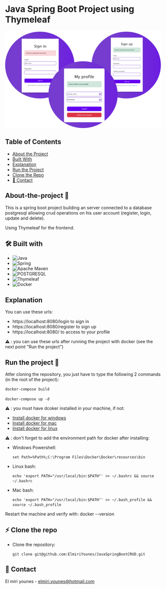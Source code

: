 # Java Spring Boot Project using Thymeleaf

![images-crud](assets/images/image-crud.png "images-crud")

## Table of Contents

- [About the Project](#about-the-project)
- [Built With](#built-with)
- [Explanation](#explanation)
- [Run the Project](#run-the-project)
- [Clone the Repo](#clone-the-repo)
- [💬 Contact](#contact)


## About-the-project 🚀

This is a spring boot project building an server connected to a database postgresql allowing crud operations on his user account (register, login, update and delete).

Using Thymeleaf for the frontend.

## 🛠 Built with

* ![Java](https://img.shields.io/badge/java-%23ED8B00.svg?style=for-the-badge&logo=java&logoColor=white)
* ![Spring](https://img.shields.io/badge/spring-%236DB33F.svg?style=for-the-badge&logo=spring&logoColor=white)
* ![Apache Maven](https://img.shields.io/badge/Apache%20Maven-C71A36?style=for-the-badge&logo=Apache%20Maven&logoColor=white)
* ![POSTGRESQL](https://img.shields.io/badge/PostgreSQL-316192?style=for-the-badge&logo=postgresql&logoColor=white)
* <img src="https://1.bp.blogspot.com/-_IX8zH83dJk/Xva8BQtk_QI/AAAAAAAAH8Y/tgNzUIYVh0U7onxYQdim8TNB5PEwlgDtQCLcBGAsYHQ/s1600/thymeleaf.png" alt="Thymeleaf" style="width: 130px; height: auto;">
* <img src="https://www.docker.com/wp-content/uploads/2022/03/horizontal-logo-monochromatic-white.png" alt="Docker" style="width: 130px; height: auto;">

## Explanation
You can use these urls:
* https://localhost:8080/login to sign in
* https://localhost:8080/register to sign up
* https://localhost:8080/ to access to your profile

:warning: : you can use these urls after running the project with docker (see the next point "Run the project")

## Run the project 🚀
Atfer cloning the repository, you just have to type the following 2 commands (in the root of the project):

    docker-compose build
    
    docker-compose up -d
    
:warning: : you must have dcoker installed in your machine, if not:
* [Install docker for windows](https://docs.docker.com/desktop/install/windows-install/)
* [Install docker for mac](https://docs.docker.com/desktop/install/mac-install/)
* [Install docker for linux](https://docs.docker.com/desktop/install/linux-install/)

:warning: : don't forget to add the environment path for docker after installing:
* Windows
    Powershell:
    ```gitbash
    set Path=%Path%;C:\Program Files\Docker\Docker\resources\bin
    ```
* Linux
    bash:
    ```gitbash
    echo 'export PATH="/usr/local/bin:$PATH"' >> ~/.bashrc && source ~/.bashrc
    ```
* Mac
    bash:
    ```gitbash
    echo 'export PATH="/usr/local/bin:$PATH"' >> ~/.bash_profile && source ~/.bash_profile
    ```
Restart the machine and verify with: docker --version

## ⚡️ Clone the repo

* Clone the repository:
    ```gitbash
    git clone git@github.com:ElmiriYounes/JavaSpringBootCRUD.git
    ```

## 💬 Contact

El miri younes - elmiri.younes@hotmail.com